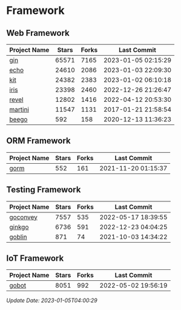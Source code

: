 # Framework

## Web Framework
| Project Name | Stars | Forks | Last Commit |
| ------------ | ----- | ----- | ----------- |
| [gin](https://github.com/gin-gonic/gin) | 65571 | 7165 | 2023-01-05 02:15:29 |
| [echo](https://github.com/labstack/echo) | 24610 | 2086 | 2023-01-03 22:09:30 |
| [kit](https://github.com/go-kit/kit) | 24382 | 2383 | 2023-01-02 06:10:18 |
| [iris](https://github.com/kataras/iris) | 23398 | 2460 | 2022-12-26 21:26:47 |
| [revel](https://github.com/revel/revel) | 12802 | 1416 | 2022-04-12 20:53:30 |
| [martini](https://github.com/go-martini/martini) | 11547 | 1131 | 2017-01-21 21:58:54 |
| [beego](https://github.com/astaxie/beego) | 592 | 158 | 2020-12-13 11:36:23 |

## ORM Framework
| Project Name | Stars | Forks | Last Commit |
| ------------ | ----- | ----- | ----------- |
| [gorm](https://github.com/jinzhu/gorm) | 552 | 161 | 2021-11-20 01:15:37 |

## Testing Framework
| Project Name | Stars | Forks | Last Commit |
| ------------ | ----- | ----- | ----------- |
| [goconvey](https://github.com/smartystreets/goconvey) | 7557 | 535 | 2022-05-17 18:39:55 |
| [ginkgo](https://github.com/onsi/ginkgo) | 6736 | 591 | 2022-12-23 04:04:25 |
| [goblin](https://github.com/franela/goblin) | 871 | 74 | 2021-10-03 14:34:22 |

## IoT Framework
| Project Name | Stars | Forks | Last Commit |
| ------------ | ----- | ----- | ----------- |
| [gobot](https://github.com/hybridgroup/gobot) | 8051 | 992 | 2022-05-02 19:56:19 |

*Update Date: 2023-01-05T04:00:29*